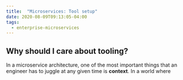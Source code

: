 ```yaml
---
title:  "Microservices: Tool setup"
date: 2020-08-09T09:13:05-04:00
tags:
  - enterprise-microservices
---
```


## Why should I care about tooling?
In a microservice architecture, one of the most important things that an engineer has to juggle at any given time is **context**. In a world where